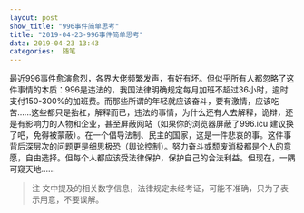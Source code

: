 ```yaml
---
layout: post
show_title: "996事件简单思考"
title: "2019-04-23-996事件简单思考"
data: 2019-04-23 13:43
categories:  随笔
---
```


最近996事件愈演愈烈，各界大佬频繁发声，有好有坏。但似乎所有人都忽略了这件事情的本质：996是违法的，我国法律明确规定每月加班不超过36小时，逾时支付150-300%的加班费。而那些所谓的年轻就应该奋斗，要有激情，应该吃苦......这些都只是抬杠，解释而已，违法的事情，为什么还有人去解释，诡辩，还是有影响力的人物和企业，甚至屏蔽网站（如果你的浏览器屏蔽了996.icu 建议换了吧，免得被蒙蔽）。在一个倡导法制、民主的国家，这是一件悲哀的事。这件事背后深层次的问题更是细思极恐（舆论控制）。努力奋斗或颓废消极都是个人的意愿，自由选择。但每个人都应该受法律保护，保护自己的合法利益。但现在，一隅可窥天地......

>注
>文中提及的相关数字信息，法律规定未经考证，可能不准确，只为了表示用意，不要误解。